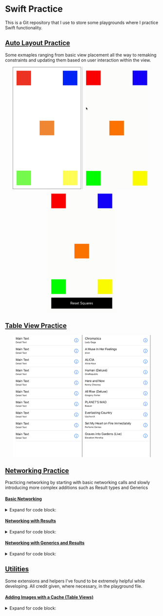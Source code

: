 # Swift Practice
This is a Git repository that I use to store some playgrounds where I practice Swift functionality.

## [Auto Layout Practice](https://github.com/StevenWorrall/Swift-Practice/tree/master/AutoLayout/)
Some exmaples ranging from basic view placement all the way to remaking constraints and updating them based on user interaction within the view.
<p align="center">
	<a href="https://github.com/StevenWorrall/Swift-Practice/tree/master/AutoLayout/BasicAutoLayout.playground"><img src="https://github.com/StevenWorrall/Swift-Practice/blob/master/Pictures/BasicAutoLayout.png" height=400px width=auto ></a>
	<a href="https://github.com/StevenWorrall/Swift-Practice/tree/master/AutoLayout/BasicAnimationAutoLayout.playground"><img src="https://github.com/StevenWorrall/Swift-Practice/blob/master/Pictures/BasicAnimationAutoLayout.gif" height=400px width=auto ></a>
	<a href="https://github.com/StevenWorrall/Swift-Practice/tree/master/AutoLayout/RemakeAnimationAutoLayout.playground"><img src="https://github.com/StevenWorrall/Swift-Practice/blob/master/Pictures/RemakeAnimationAutoLayout.gif" height=400px width=auto ></a>
</p>


## [Table View Practice](https://github.com/StevenWorrall/Swift-Practice/tree/master/TableView/)
<p align="center">
	<a href="https://github.com/StevenWorrall/Swift-Practice/tree/master/TableView/BasicTableView.playground"><img src="https://github.com/StevenWorrall/Swift-Practice/blob/master/Pictures/BasicTableView.png" height=400px width=auto ></a>
	<a href="https://github.com/StevenWorrall/Swift-Practice/tree/master/TableView/TextBasedWithNetwork.playground"><img src="https://github.com/StevenWorrall/Swift-Practice/blob/master/Pictures/TextBasedWithNetwork.png" height=400px width=auto ></a>
</p>

## [Networking Practice](https://github.com/StevenWorrall/Swift-Practice/tree/master/Networking/)
Practicing networking by starting with basic networking calls and slowly introducing more complex additions such as Result types and Generics
#### [Basic Networking](https://github.com/StevenWorrall/Swift_Practice/tree/master/Networking/BasicNetworking.playground)
<details>
  <summary>Expand for code block:</summary>
  
```swift
func fetchItunesData(completion: @escaping (FeedResponse?, Error?) -> ()) {
    guard let url = URL(string: urlString) else { return }
    
    URLSession.shared.dataTask(with: url) { (data, resp, error) in
        if let err = error {
            completion(nil, err)
            return
        }
        do {
            let albumData = try JSONDecoder().decode(FeedResponse.self, from: data!)
            completion(albumData, nil)
        } catch let jsonError {
            completion(nil, jsonError)
        }
    }.resume()
}
```
</details>

#### [Networking with Results](https://github.com/StevenWorrall/Swift_Practice/tree/master/Networking/ResultsTypeNetworking.playground)
<details>
  <summary>Expand for code block:</summary>
  
```swift
func fetchItunesDataWithResults(completion: @escaping (Result<FeedResponse, Error>) -> ()) {
	URLSession.shared.dataTask(with: url) { (data, resp, err) in
        if let err = err {
            completion(.failure(err))
            return
        }
    ...

fetchItunesDataWithResults { (result) in
    switch result {
    case .success(let data):
        guard let resultData = data.feed.results else { return }
        
        resultData.forEach({ (album) in
            if let name = album.name {
                print(name)
            }
        })
    ...
}
```
</details>

#### [Networking with Generics and Results](https://github.com/StevenWorrall/Swift_Practice/tree/master/Networking/GenericsNetworking.playground)
<details>
  <summary>Expand for code block:</summary>

```swift
public func fetchGenericData<T: Decodable>(urlString: String, completion: @escaping ((Result<T, Error>) -> () )) {
	...
    do {
       	let dataResponse = try JSONDecoder().decode(T.self, from: data)
        completion(.success(dataResponse))
    } catch let jsonError {
        completion(.failure(jsonError))
    }
}

fetchGenericData(urlString: urlString) { (result: Result<FeedResponse, Error>) in
    ...
```
</details>




## [Utilities](https://github.com/StevenWorrall/Swift-Practice/tree/master/Networking/)
Some extensions and helpers I've found to be extremely helpful while developing. All credit given, where necessary, in the playground file.
#### [Adding Images with a Cache (Table Views)](https://github.com/StevenWorrall/Swift_Practice/tree/master/Utilities/AddingImagesWithCache.playground)
<details>
  <summary>Expand for code block:</summary>
  
```swift
let imageCache = NSCache<AnyObject, AnyObject>()

class CustomImageView: UIImageView {
    var imageUrlString: String?
    func loadImageUsingUrlString(_ urlString: String) {
        let url = URL(string: urlString)
        imageUrlString = urlString
        image = nil

        if let imageFromCache = imageCache.object(forKey: urlString as AnyObject) as? UIImage {
            self.image = imageFromCache
            return
        }
        URLSession.shared.dataTask(with: url!) { (data, response, error) in
            if error != nil {
                print(error!)
                return
            }
            DispatchQueue.main.async {
                let imageToCache = UIImage(data: data!)
                if self.imageUrlString == urlString {
                    self.image = imageToCache
                }
                imageCache.setObject(imageToCache!, forKey: urlString as AnyObject)
            }
        }.resume()
    }
}
```
</details>




